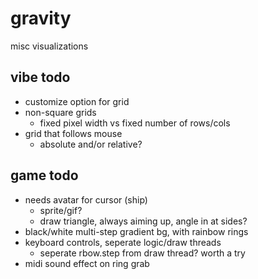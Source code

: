 # gravity

misc visualizations

## vibe todo
- customize option for grid
- non-square grids
  - fixed pixel width vs fixed number of rows/cols
- grid that follows mouse
  - absolute and/or relative?

## game todo
- needs avatar for cursor (ship)
  - sprite/gif?
  - draw triangle, always aiming up, angle in at sides?
- black/white multi-step gradient bg, with rainbow rings
- keyboard controls, seperate logic/draw threads
  - seperate rbow.step from draw thread? worth a try
- midi sound effect on ring grab
